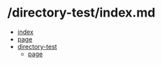 ﻿# /directory-test/index.md

- [index](/)
- [page](/page)
- [directory-test](/directory-test)
    - [page](/directory-test/page)